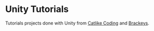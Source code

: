 # Unity Tutorials

Tutorials projects done with Unity from [Catlike Coding](http://catlikecoding.com/) and [Brackeys](http://brackeys.com/).
